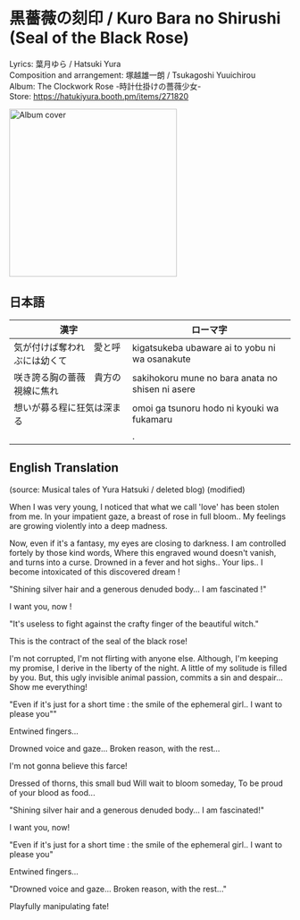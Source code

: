 # 黒薔薇の刻印 / Kuro Bara no Shirushi (Seal of the Black Rose)

Lyrics: 葉月ゆら / Hatsuki Yura  
Composition and arrangement: 塚越雄一朗 / Tsukagoshi Yuuichirou  
Album: The Clockwork Rose -時計仕掛けの薔薇少女-  
Store: https://hatukiyura.booth.pm/items/271820  

<img src="https://booth.pximg.net/263cadf4-643d-463d-80fd-508acef9a719/i/271820/9ff3a5f7-828c-48ba-ba72-c844df417f69.jpg" alt="Album cover" width="300"/>

## 日本語
| 漢字 | ローマ字 |
|------|----------|
| 気が付けば奪われ　愛と呼ぶには幼くて | kigatsukeba ubaware ai to yobu ni wa osanakute |
| 咲き誇る胸の薔薇　貴方の視線に焦れ | sakihokoru mune no bara anata no shisen ni asere |
| 想いが募る程に狂気は深まる | omoi ga tsunoru hodo ni kyouki wa fukamaru |
||.|


## English Translation
(source: Musical tales of Yura Hatsuki / deleted blog)
(modified)  

When I was very young, I noticed that what we call 'love' has been stolen from me.
In your impatient gaze, a breast of rose in full bloom..
My feelings are growing violently into a deep madness.

Now, even if it's a fantasy, my eyes are closing to darkness.
I am controlled fortely by those kind words,
Where this engraved wound doesn't vanish, and turns into a curse.
Drowned in a fever and hot sighs.. Your lips..
I become intoxicated of this discovered dream !

"Shining silver hair and a generous denuded body…
I am fascinated !"

I want you, now !

"It's useless to fight against the crafty finger of the beautiful witch."

This is the contract of the seal of the black rose!

I'm not corrupted, I'm not flirting with anyone else.
Although, I'm keeping my promise, I derive in the liberty of the night.
A little of my solitude is filled by you.
But, this ugly invisible animal passion, commits a sin and despair...
Show me everything!

"Even if it's just for a short time : the smile of the ephemeral girl..
I want to please you""

Entwined fingers...

Drowned voice and gaze… Broken reason, with the rest...

I'm not gonna believe this farce!

Dressed of thorns, this small bud
Will wait to bloom someday,
To be proud of your blood as food...

"Shining silver hair and a generous denuded body…
I am fascinated!"

I want you, now!

"Even if it's just for a short time : the smile of the ephemeral girl..
I want to please you"

Entwined fingers...

"Drowned voice and gaze... Broken reason, with the rest..."

Playfully manipulating fate!
